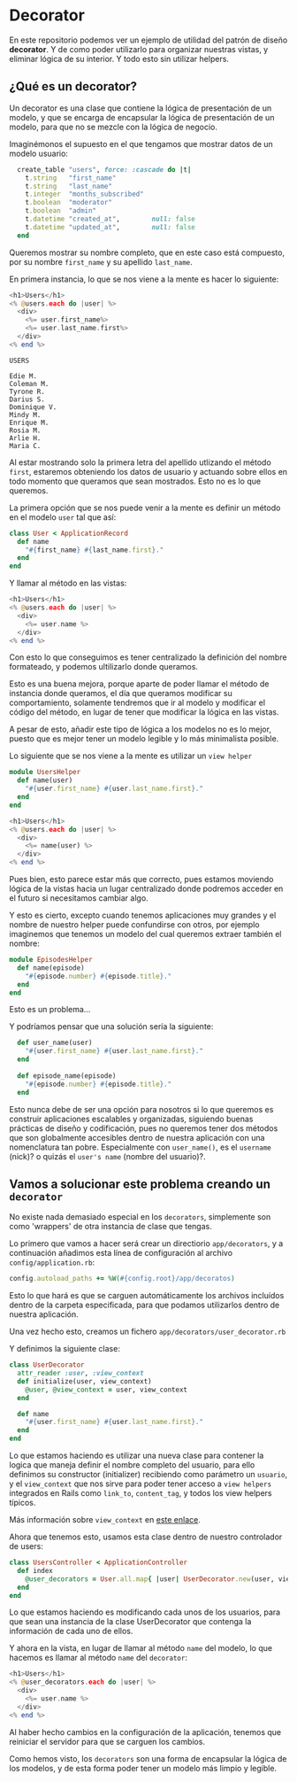 # Decorator

En este repositorio podemos ver un ejemplo de utilidad 
del patrón de diseño **decorator**. Y de como poder utilizarlo para organizar nuestras vistas, y eliminar lógica de su interior. Y todo esto sin utilizar helpers.

## ¿Qué es un decorator?

Un decorator es una clase que contiene la lógica de presentación de un modelo, y que se encarga de encapsular la lógica de presentación de un modelo, para que no se mezcle con la lógica de negocio.

Imaginémonos el supuesto en el que tengamos que mostrar datos
de un modelo usuario:

```rb
  create_table "users", force: :cascade do |t|
    t.string   "first_name"
    t.string   "last_name"
    t.integer  "months_subscribed"
    t.boolean  "moderator"
    t.boolean  "admin"
    t.datetime "created_at",        null: false
    t.datetime "updated_at",        null: false
  end
```

Queremos mostrar su nombre completo, que en este caso está compuesto, por su nombre `first_name` y su apellido `last_name`.

En primera instancia, lo que se nos viene a la mente es hacer lo siguiente:

```php
<h1>Users</h1>
<% @users.each do |user| %>
  <div>
    <%= user.first_name%>
    <%= user.last_name.first%>
  </div>
<% end %>
```

```
USERS

Edie M.
Coleman M.
Tyrone R.
Darius S.
Dominique V.
Mindy M.
Enrique M.
Rosia M.
Arlie H.
Maria C.
```

Al estar mostrando solo la primera letra del apellido utlizando el método `first`, estaremos obteniendo los datos de usuario y actuando sobre ellos en todo momento que queramos que sean mostrados. Esto no es lo que queremos.

La primera opción que se nos puede venir a la mente es definir un método en el modelo `user` tal que así:

```rb 
class User < ApplicationRecord
  def name
    "#{first_name} #{last_name.first}."
  end
end
```

Y llamar al método en las vistas:

```php
<h1>Users</h1>
<% @users.each do |user| %>
  <div>
    <%= user.name %>
  </div>
<% end %>
```

Con esto lo que conseguimos es tener centralizado la definición del nombre formateado, y podemos ultilizarlo donde queramos.

Esto es una buena mejora, porque aparte de poder llamar el método de instancia donde queramos, el día que queramos modificar su comportamiento, solamente tendremos que ir al modelo y modificar el código del método, en lugar de tener que modificar la lógica en las vistas.

A pesar de esto, añadir este tipo de lógica a los modelos no es lo mejor, puesto que es mejor tener un modelo legible y lo más minimalista posible. 

Lo siguiente que se nos viene a la mente es utilizar un `view helper` 

```rb
module UsersHelper
  def name(user)
    "#{user.first_name} #{user.last_name.first}."
  end
end
```

```php
<h1>Users</h1>
<% @users.each do |user| %>
  <div>
    <%= name(user) %>
  </div>
<% end %>
```

Pues bien, esto parece estar más que correcto, pues estamos moviendo lógica de la vistas hacia un lugar centralizado donde podremos acceder en el futuro si necesitamos cambiar algo.

Y esto es cierto, excepto cuando tenemos aplicaciones muy grandes y el nombre de nuestro helper puede confundirse con otros, por ejemplo imaginemos que tenemos un modelo del cual queremos extraer también el nombre:

```rb
module EpisodesHelper
  def name(episode)
    "#{episode.number} #{episode.title}."
  end
end
```

Esto es un problema...

Y podríamos pensar que una solución sería la siguiente:

```rb
  def user_name(user)
    "#{user.first_name} #{user.last_name.first}."
  end
  
  def episode_name(episode)
    "#{episode.number} #{episode.title}."
  end
```

Esto nunca debe de ser una opción para nosotros si lo que queremos es construir aplicaciones escalables y organizadas, siguiendo buenas prácticas de diseño y codificación, pues no queremos tener dos métodos que son globalmente accesibles dentro de nuestra aplicación con una nomenclatura tan pobre. Especialmente con `user_name()`, es el `username` (nick)? o quizás el `user's name` (nombre del usuario)?.

## Vamos a solucionar este problema creando un `decorator`

No existe nada demasiado especial en los `decorators`, simplemente son como 'wrappers' de otra instancia de clase que tengas.

Lo primero que vamos a hacer será crear un directiorio `app/decorators`, y a continuación añadimos esta línea de configuración al archivo `config/application.rb`:

```rb
config.autoload_paths += %W(#{config.root}/app/decoratos)
```

Esto lo que hará es que se carguen automáticamente los archivos incluídos dentro de la carpeta especificada, para que podamos utilizarlos dentro de nuestra aplicación. 

Una vez hecho esto, creamos un fichero `app/decorators/user_decorator.rb`

Y definimos la siguiente clase:

```rb
class UserDecorator
  attr_reader :user, :view_context
  def initialize(user, view_context)
    @user, @view_context = user, view_context
  end

  def name
    "#{user.first_name} #{user.last_name.first}."
  end
end
```

Lo que estamos haciendo es utilizar una nueva clase para contener la logica que maneja definir el nombre completo del usuario, para ello definimos su constructor (initializer) recibiendo como parámetro un `usuario`, y el `view_context` que nos sirve para poder tener acceso a `view helpers` integrados en Rails como `link_to`,  `content_tag`, y todos los view helpers típicos.

Más información sobre `view_context` en [este enlace](http://api.rubyonrails.org/classes/ActionView/Context.html).

Ahora que tenemos esto, usamos esta clase dentro de nuestro controlador de users:

```rb
class UsersController < ApplicationController
  def index
    @user_decorators = User.all.map{ |user| UserDecorator.new(user, view_context) }
  end
end
```

Lo que estamos haciendo es modificando cada unos de los usuarios, para que sean una instancia de la clase UserDecorator que contenga la información de cada uno de ellos. 

Y ahora en la vista, en lugar de llamar al método `name` del modelo, lo que hacemos es llamar al método `name` del `decorator`:

```php
<h1>Users</h1>
<% @user_decorators.each do |user| %>
  <div>
    <%= user.name %>
  </div>
<% end %>
```

Al haber hecho cambios en la configuración de la aplicación, tenemos que reiniciar el servidor para que se carguen los cambios.

Como hemos visto, los `decorators` son una forma de encapsular la lógica de los modelos, y de esta forma poder tener un modelo más limpio y legible.
